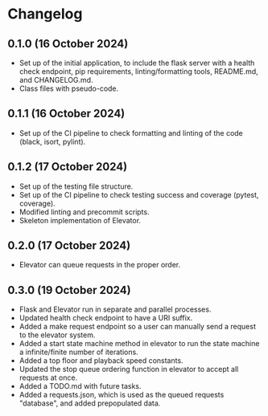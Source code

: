 # Changelog

## 0.1.0 (16 October 2024)
- Set up of the initial application, to include the flask server with a health check endpoint, pip requirements, linting/formatting tools, README.md, and CHANGELOG.md.
- Class files with pseudo-code.

## 0.1.1 (16 October 2024)
- Set up of the CI pipeline to check formatting and linting of the code (black, isort, pylint).

## 0.1.2 (17 October 2024)
- Set up of the testing file structure.
- Set up of the CI pipeline to check testing success and coverage (pytest, coverage).
- Modified linting and precommit scripts.
- Skeleton implementation of Elevator.

## 0.2.0 (17 October 2024)
- Elevator can queue requests in the proper order.

## 0.3.0 (19 October 2024)
- Flask and Elevator run in separate and parallel processes.
- Updated health check endpoint to have a URI suffix.
- Added a make request endpoint so a user can manually send a request to the elevator system.
- Added a start state machine method in elevator to run the state machine a infinite/finite number of iterations.
- Added a top floor and playback speed constants.
- Updated the stop queue ordering function in elevator to accept all requests at once.
- Added a TODO.md with future tasks.
- Added a requests.json, which is used as the queued requests "database", and added prepopulated data.
